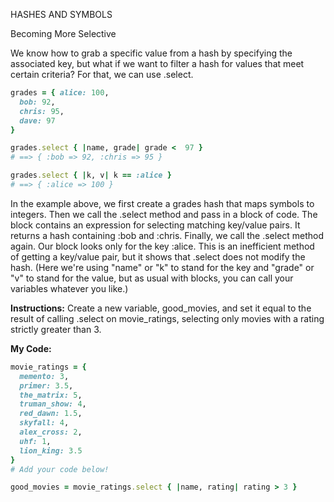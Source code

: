 HASHES AND SYMBOLS

Becoming More Selective

We know how to grab a specific value from a hash by specifying the associated key, but what if we want to filter a hash for values that meet certain criteria? For that, we can use .select.
```Ruby
grades = { alice: 100,
  bob: 92,
  chris: 95,
  dave: 97
}

grades.select { |name, grade| grade <  97 }
# ==> { :bob => 92, :chris => 95 }

grades.select { |k, v| k == :alice }
# ==> { :alice => 100 }
```
In the example above, we first create a grades hash that maps symbols to integers.
Then we call the .select method and pass in a block of code. The block contains an expression for selecting matching key/value pairs. It returns a hash containing :bob and :chris.
Finally, we call the .select method again. Our block looks only for the key :alice. This is an inefficient method of getting a key/value pair, but it shows that .select does not modify the hash.
(Here we're using "name" or "k" to stand for the key and "grade" or "v" to stand for the value, but as usual with blocks, you can call your variables whatever you like.)

**Instructions:**
Create a new variable, good_movies, and set it equal to the result of calling .select on movie_ratings, selecting only movies with a rating strictly greater than 3.

**My Code:**
```Ruby
movie_ratings = {
  memento: 3,
  primer: 3.5,
  the_matrix: 5,
  truman_show: 4,
  red_dawn: 1.5,
  skyfall: 4,
  alex_cross: 2,
  uhf: 1,
  lion_king: 3.5
}
# Add your code below!

good_movies = movie_ratings.select { |name, rating| rating > 3 }
  ```
